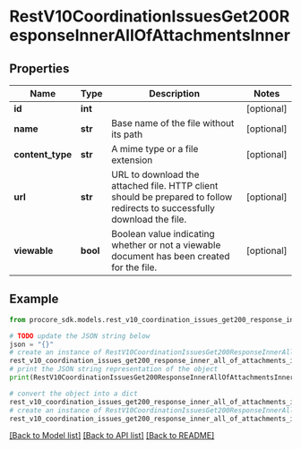 # RestV10CoordinationIssuesGet200ResponseInnerAllOfAttachmentsInner


## Properties

Name | Type | Description | Notes
------------ | ------------- | ------------- | -------------
**id** | **int** |  | [optional] 
**name** | **str** | Base name of the file without its path | [optional] 
**content_type** | **str** | A mime type or a file extension | [optional] 
**url** | **str** | URL to download the attached file. HTTP client should be prepared to follow redirects to successfully download the file. | [optional] 
**viewable** | **bool** | Boolean value indicating whether or not a viewable document has been created for the file. | [optional] 

## Example

```python
from procore_sdk.models.rest_v10_coordination_issues_get200_response_inner_all_of_attachments_inner import RestV10CoordinationIssuesGet200ResponseInnerAllOfAttachmentsInner

# TODO update the JSON string below
json = "{}"
# create an instance of RestV10CoordinationIssuesGet200ResponseInnerAllOfAttachmentsInner from a JSON string
rest_v10_coordination_issues_get200_response_inner_all_of_attachments_inner_instance = RestV10CoordinationIssuesGet200ResponseInnerAllOfAttachmentsInner.from_json(json)
# print the JSON string representation of the object
print(RestV10CoordinationIssuesGet200ResponseInnerAllOfAttachmentsInner.to_json())

# convert the object into a dict
rest_v10_coordination_issues_get200_response_inner_all_of_attachments_inner_dict = rest_v10_coordination_issues_get200_response_inner_all_of_attachments_inner_instance.to_dict()
# create an instance of RestV10CoordinationIssuesGet200ResponseInnerAllOfAttachmentsInner from a dict
rest_v10_coordination_issues_get200_response_inner_all_of_attachments_inner_from_dict = RestV10CoordinationIssuesGet200ResponseInnerAllOfAttachmentsInner.from_dict(rest_v10_coordination_issues_get200_response_inner_all_of_attachments_inner_dict)
```
[[Back to Model list]](../README.md#documentation-for-models) [[Back to API list]](../README.md#documentation-for-api-endpoints) [[Back to README]](../README.md)


